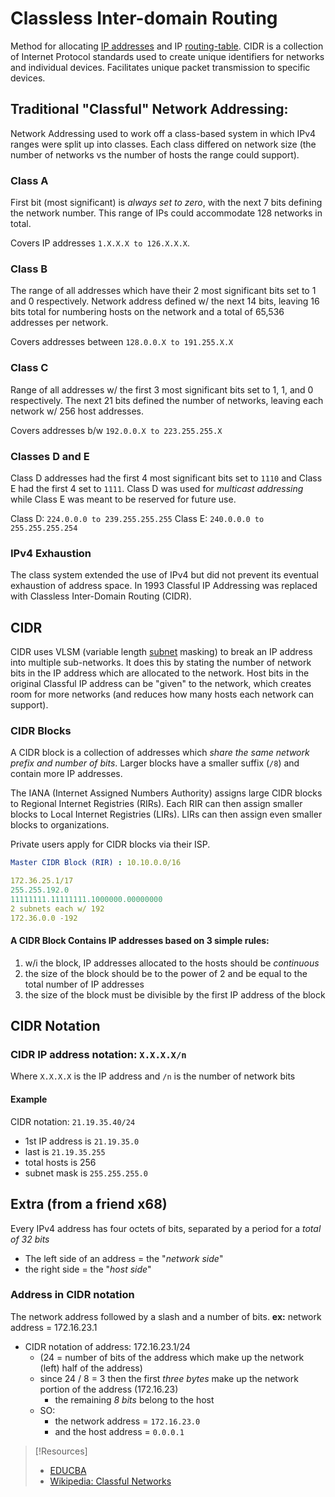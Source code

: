 
# Classless Inter-domain Routing
Method for allocating [IP addresses](../../PNPT/PEH/networking/IP-addresses.md) and IP [routing-table](routing-table.md). CIDR is a collection of Internet Protocol standards used to create unique identifiers for networks and individual devices. Facilitates unique packet transmission to specific devices.
## Traditional "Classful" Network Addressing:
Network Addressing used to work off a class-based system in which IPv4 ranges were split up into classes. Each class differed on network size (the number of networks vs the number of hosts the range could support).
### Class A
First bit (most significant) is *always set to zero*, with the next 7 bits defining the network number. This range of IPs could accommodate 128 networks in total.

Covers IP addresses `1.X.X.X to 126.X.X.X`.
### Class B
The range of all addresses which have their 2 most significant bits set to 1 and 0 respectively. Network address defined w/ the next 14 bits, leaving 16 bits total for numbering hosts on the network and a total of 65,536 addresses per network.

Covers addresses between `128.0.0.X to 191.255.X.X`
### Class C
Range of all addresses w/ the first 3 most significant bits set to 1, 1, and 0 respectively. The next 21 bits defined the number of networks, leaving each network w/ 256 host addresses.

Covers addresses b/w `192.0.0.X to 223.255.255.X`
### Classes D and E
Class D addresses had the first 4 most significant bits set to `1110` and Class E had the first 4 set to `1111`. Class D was used for *multicast addressing* while Class E was meant to be reserved for future use.

Class D: `224.0.0.0 to 239.255.255.255`
Class E: `240.0.0.0 to 255.255.255.254`
### IPv4 Exhaustion
The class system extended the use of IPv4 but did not prevent its eventual exhaustion of address space. In 1993 Classful IP Addressing was replaced with Classless Inter-Domain Routing (CIDR).
## CIDR
CIDR uses VLSM (variable length [subnet](../../PNPT/PEH/networking/subnetting.md) masking) to break an IP address into multiple sub-networks. It does this by stating the number of network bits in the IP address which are allocated to the network. Host bits in the original Classful IP address can be "given" to the network, which creates room for more networks (and reduces how many hosts each network can support).
### CIDR Blocks
A CIDR block is a collection of addresses which *share the same network prefix and number of bits*. Larger blocks have a smaller suffix (`/8`) and contain more IP addresses.

The IANA (Internet Assigned Numbers Authority) assigns large CIDR blocks to Regional Internet Registries (RIRs). Each RIR can then assign smaller blocks to Local Internet Registries (LIRs). LIRs can then assign even smaller blocks to organizations.

Private users apply for CIDR blocks via their ISP.
```yaml
Master CIDR Block (RIR) : 10.10.0.0/16

172.36.25.1/17
255.255.192.0
11111111.11111111.1000000.00000000
2 subnets each w/ 192
172.36.0.0 -192
```

#### A CIDR Block Contains IP addresses based on 3 simple rules:
1. w/i the block, IP addresses allocated to the hosts should be *continuous*
2. the size of the block should be to the power of 2 and be equal to the total number of IP addresses
3. the size of the block must be divisible by the first IP address of the block
## CIDR Notation
### CIDR IP address notation: ```X.X.X.X/n```
Where ```X.X.X.X``` is the IP address and ```/n``` is the number of network bits
#### Example
CIDR notation: ```21.19.35.40/24``` 
- 1st IP address is ```21.19.35.0```
- last is ```21.19.35.255```
- total hosts is 256
- subnet mask is ``255.255.255.0``
## Extra (from a friend x68)
Every IPv4 address has four octets of bits, separated by a period for a *total of 32 bits*
- The left side of an address = the "*network side*"
- the right side = the "*host side*"
### Address in CIDR  notation
The network address followed by a slash and a number of bits.
**ex:** network address = 172.16.23.1
- CIDR notation of address: 172.16.23.1/24
	- (24 = number of bits of the address which make up the network (left) half of the address)
	- since 24 / 8 = 3 then the first *three bytes* make up the network portion of the address (172.16.23)
		- the remaining *8 bits* belong to the host
	- SO:
		- the network address = ``172.16.23.0``
		- and the host address = ``0.0.0.1``

>[!Resources]
> - [EDUCBA](https://www.educba.com/what-is-cidr/)
> - [Wikipedia: Classful Networks](https://en.wikipedia.org/wiki/Classful_network)

